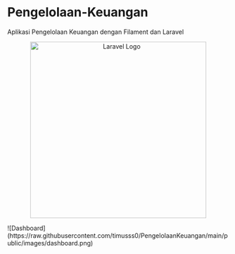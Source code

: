
# Pengelolaan-Keuangan
Aplikasi Pengelolaan Keuangan dengan Filament dan Laravel

<p align="center"><a href="https://laravel.com" target="_blank"><img src="https://raw.githubusercontent.com/laravel/art/master/logo-lockup/5%20SVG/2%20CMYK/1%20Full%20Color/laravel-logolockup-cmyk-red.svg" width="400" alt="Laravel Logo"></a></p>
![Dashboard](https://raw.githubusercontent.com/timusss0/PengelolaanKeuangan/main/public/images/dashboard.png)



